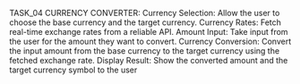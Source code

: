 TASK_04
CURRENCY CONVERTER:
Currency Selection: Allow the user to choose the base currency and the target currency.
Currency Rates: Fetch real-time exchange rates from a reliable API.
Amount Input: Take input from the user for the amount they want to convert.
Currency Conversion: Convert the input amount from the base currency to the target currency using the fetched exchange rate.
Display Result: Show the converted amount and the target currency symbol to the user
